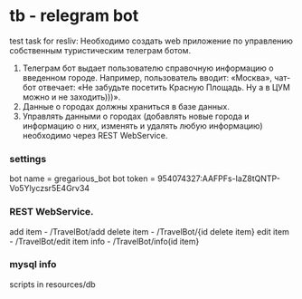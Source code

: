 # tb - relegram bot
test task for resliv:
Необходимо создать web приложение по управлению собственным туристическим телеграм ботом.
1) Телеграм бот выдает пользователю справочную информацию о введенном городе. Например, пользователь вводит: 
«Москва», чат-бот отвечает: «Не забудьте посетить Красную Площадь. Ну а в ЦУМ можно и не заходить)))».
2) Данные о городах должны храниться в базе данных.
3) Управлять данными о городах (добавлять новые города и информацию о них, изменять и удалять любую информацию) необходимо 
через REST WebService.

### settings

bot name = gregarious_bot
bot token = 954074327:AAFPFs-IaZ8tQNTP-Vo5Ylyczsr5E4Grv34


### REST WebService.

add item - /TravelBot/add
delete item - /TravelBot/{id delete item}
edit item - /TravelBot/edit
item info - /TravelBot/info(id item}

### mysql info

scripts in resources/db
